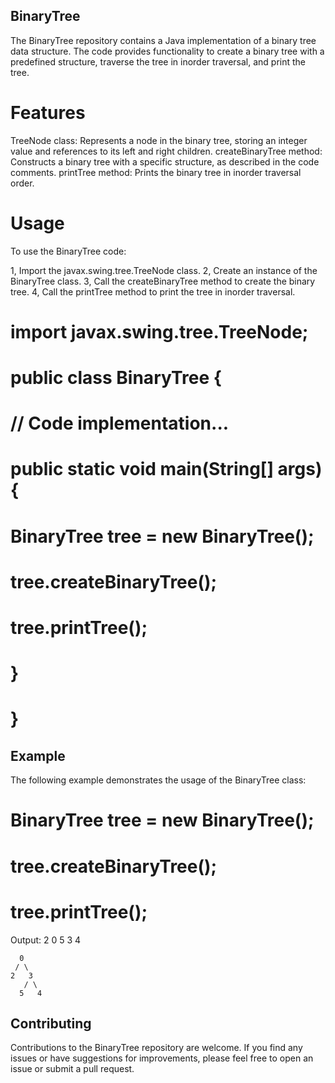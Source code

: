 ## BinaryTree
The BinaryTree repository contains a Java implementation of a binary tree data structure. The code provides functionality to create a binary tree with a predefined structure, traverse the tree in inorder traversal, and print the tree.

# Features
TreeNode class: Represents a node in the binary tree, storing an integer value and references to its left and right children.
createBinaryTree method: Constructs a binary tree with a specific structure, as described in the code comments.
printTree method: Prints the binary tree in inorder traversal order.

# Usage
To use the BinaryTree code:

1, Import the javax.swing.tree.TreeNode class.
2, Create an instance of the BinaryTree class.
3, Call the createBinaryTree method to create the binary tree.
4, Call the printTree method to print the tree in inorder traversal.

# import javax.swing.tree.TreeNode;

# public class BinaryTree {
#    // Code implementation...
#    public static void main(String[] args) {
#        BinaryTree tree = new BinaryTree();
#        tree.createBinaryTree();
#        tree.printTree();
#    }
# }

## Example
The following example demonstrates the usage of the BinaryTree class:
# BinaryTree tree = new BinaryTree();
# tree.createBinaryTree();
# tree.printTree();

Output:
2 0 5 3 4

      0
     / \
    2   3
       / \
      5   4

## Contributing
Contributions to the BinaryTree repository are welcome. If you find any issues or have suggestions for improvements, please feel free to open an issue or submit a pull request.
